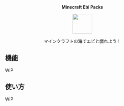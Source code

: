 <p align='center'><b>Minecraft Ebi Packs</b></p>
<p align='center'><img src="https://user-images.githubusercontent.com/100505058/158007609-a9faa758-0884-43cc-bb26-1c14dae814d1.PNG" width="64" /></p>
<p align='center'>マインクラフトの海でエビと戯れよう！</p>

## 機能

WIP
 
## 使い方

WIP


